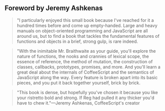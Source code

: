 
## Foreword by Jeremy Ashkenas

> "I particularly enjoyed this small book because I've reached for it a hundred times before and come up empty-handed. Large and heavy manuals on object-oriented programming and JavaScript are all around us, but to find a book that tackles the fundamental features of functions and objects in a brief, strong gulp, is rare indeed.

> "With the inimitable Mr. Braithwaite as your guide, you'll explore the nature of functions, the nooks and crannies of lexical scope, the essence of reference, the method of mutation, the construction of classes, callbacks, prototypes, promises, and more. And you'll learn a great deal about the internals of CoffeeScript and the semantics of JavaScript along the way. Every feature is broken apart into its basic pieces, and you put it back together yourself, brick by brick.

> "This book is dense, but hopefully you've chosen it because you like your ristretto bold and strong. If Reg had pulled it any thicker you'd have to chew it."—Jeremy Ashkenas, CoffeeScript's creator